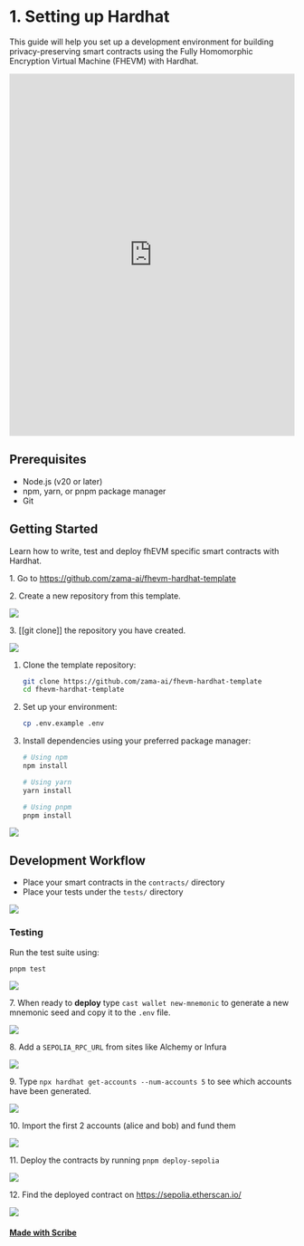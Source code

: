 # 1. Setting up Hardhat

This guide will help you set up a development environment for building privacy-preserving smart contracts using the Fully Homomorphic Encryption Virtual Machine (FHEVM) with Hardhat.

<iframe src="https://scribehow.com/embed/Get_started_with_Hardhat__1fcheHVgTIuGETSdEBRmkw?skipIntro=true&removeLogo=true" width="100%" height="640" allowfullscreen frameborder="0"></iframe>

## Prerequisites

- Node.js (v20 or later)
- npm, yarn, or pnpm package manager
- Git

## Getting Started

Learn how to write, test and deploy fhEVM specific smart contracts with Hardhat.

1\. Go to <https://github.com/zama-ai/fhevm-hardhat-template>

2\. Create a new repository from this template.

![](https://colony-recorder.s3.amazonaws.com/files/2025-01-17/49d22a7e-bba5-4dee-b7f9-60d675970fa3/stack_animation.webp)

3\. [[git clone]] the repository you have created.

![](https://colony-recorder.s3.amazonaws.com/files/2025-01-17/bbee17d3-aa84-45ce-92b7-4f9c44239711/stack_animation.webp)

1. Clone the template repository:

   ```bash
   git clone https://github.com/zama-ai/fhevm-hardhat-template
   cd fhevm-hardhat-template
   ```

2. Set up your environment:

   ```bash
   cp .env.example .env
   ```

3. Install dependencies using your preferred package manager:

   ```bash
   # Using npm
   npm install

   # Using yarn
   yarn install

   # Using pnpm
   pnpm install
   ```

![](https://ajeuwbhvhr.cloudimg.io/colony-recorder.s3.amazonaws.com/files/2025-01-17/6504ddf1-f841-48b6-a84e-ddc6946c1ae2/File.jpeg?tl_px=0,41&br_px=3024,1964&force_format=jpeg&q=100&width=1120.0&wat=1&wat_opacity=1&wat_gravity=northwest&wat_url=https://colony-recorder.s3.amazonaws.com/images/watermarks/FB923C_standard.png&wat_pad=59,408)

## Development Workflow

- Place your smart contracts in the `contracts/` directory
- Place your tests under the `tests/` directory

![](https://ajeuwbhvhr.cloudimg.io/colony-recorder.s3.amazonaws.com/files/2025-01-20/03790808-a211-4b7d-a87f-1734305177b5/ascreenshot.jpeg?tl_px=0,18&br_px=1719,979&force_format=jpeg&q=100&width=1120.0&wat=1&wat_opacity=1&wat_gravity=northwest&wat_url=https://colony-recorder.s3.amazonaws.com/images/watermarks/FB923C_standard.png&wat_pad=157,277)

### Testing

Run the test suite using:

```bash
pnpm test
```

![](https://ajeuwbhvhr.cloudimg.io/colony-recorder.s3.amazonaws.com/files/2025-01-17/2128ed01-f2c9-4a85-9fd7-4af37686e2af/ascreenshot.jpeg?tl_px=0,41&br_px=3024,1964&force_format=jpeg&q=100&width=1120.0&wat=1&wat_opacity=1&wat_gravity=northwest&wat_url=https://colony-recorder.s3.amazonaws.com/images/watermarks/FB923C_standard.png&wat_pad=629,553)

7\. When ready to **deploy** type `cast wallet new-mnemonic` to generate a new mnemonic seed and copy it to the `.env` file.

![](https://colony-recorder.s3.amazonaws.com/files/2025-01-20/93145686-0ef2-4636-a7ac-9bb25c8a43a6/stack_animation.webp)

8\. Add a `SEPOLIA_RPC_URL` from sites like Alchemy or Infura

![](https://ajeuwbhvhr.cloudimg.io/colony-recorder.s3.amazonaws.com/files/2025-01-20/05128377-e779-44bc-b177-a2159e766cd8/ascreenshot.jpeg?tl_px=416,0&br_px=2136,961&force_format=jpeg&q=100&width=1120.0&wat=1&wat_opacity=1&wat_gravity=northwest&wat_url=https://colony-recorder.s3.amazonaws.com/images/watermarks/FB923C_standard.png&wat_pad=909,169)

9\. Type `npx hardhat get-accounts --num-accounts 5` to see which accounts have been generated.

![](https://colony-recorder.s3.amazonaws.com/files/2025-01-20/51576e45-72c9-492b-9c7e-0fb3c8393da4/stack_animation.webp)

10\. Import the first 2 accounts (alice and bob) and fund them

![](https://colony-recorder.s3.amazonaws.com/files/2025-01-20/8009d260-6693-40f2-8117-0412fa7f6c39/stack_animation.webp)

11\. Deploy the contracts by running `pnpm deploy-sepolia`

![](https://colony-recorder.s3.amazonaws.com/files/2025-01-20/2dd9fa0a-190a-46c2-b3be-12394bb4de1c/stack_animation.webp)

12\. Find the deployed contract on <https://sepolia.etherscan.io/>

![](https://colony-recorder.s3.amazonaws.com/files/2025-01-20/7c45e315-a133-4592-b856-3ebb85fb23a6/stack_animation.webp)

#### [Made with Scribe](https://scribehow.com/shared/Get_started_with_Hardhat__1fcheHVgTIuGETSdEBRmkw)
